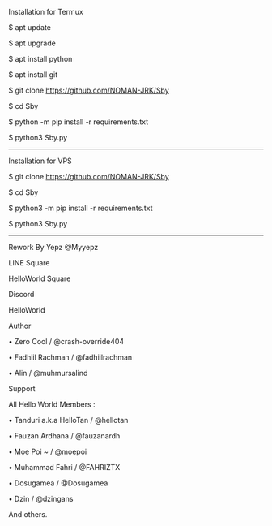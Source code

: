 Installation for Termux

$ apt update

$ apt upgrade

$ apt install python

$ apt install git

$ git clone https://github.com/NOMAN-JRK/Sby

$ cd Sby

$ python -m pip install -r requirements.txt

$ python3 Sby.py

------------------------------

Installation for VPS

$ git clone https://github.com/NOMAN-JRK/Sby

$ cd Sby

$ python3 -m pip install -r requirements.txt

$ python3 Sby.py

------------------------------

Rework By Yepz @Myyepz

LINE Square

HelloWorld Square

Discord

HelloWorld

Author

• Zero Cool / @crash-override404

• Fadhiil Rachman / @fadhiilrachman

• Alin / @muhmursalind

Support

All Hello World Members :

• Tanduri a.k.a HelloTan / @hellotan

• Fauzan Ardhana / @fauzanardh

• Moe Poi ~ / @moepoi

• Muhammad Fahri / @FAHRIZTX

• Dosugamea / @Dosugamea

• Dzin / @dzingans

And others.
